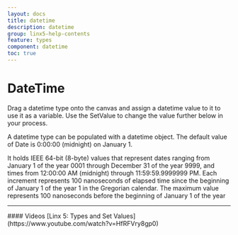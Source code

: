 ```yaml
---
layout: docs
title: datetime
description: datetime
group: linx5-help-contents
feature: types
component: datetime
toc: true
---
```

DateTime
===========

Drag a datetime type onto the canvas and assign a datetime value to it to use it as a variable. Use the SetValue to change the value further below in your process.

A datetime type can be populated with a datetime object. The default value of Date is 0:00:00 (midnight) on January 1.


It holds IEEE 64-bit (8-byte) values that represent dates ranging from
January 1 of the year 0001 through December 31 of the year 9999, and
times from 12:00:00 AM (midnight) through 11:59:59.9999999 PM. Each
increment represents 100 nanoseconds of elapsed time since the beginning
of January 1 of the year 1 in the Gregorian calendar. The maximum value
represents 100 nanoseconds before the beginning of January 1 of the year

<hr>
#### Videos
[Linx 5: Types and Set Values](https://www.youtube.com/watch?v=HfRFVry8gp0)
